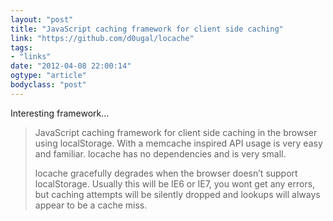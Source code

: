 ```yaml
---
layout: "post"
title: "JavaScript caching framework for client side caching"
link: "https://github.com/d0ugal/locache"
tags: 
- "links"
date: "2012-04-08 22:00:14"
ogtype: "article"
bodyclass: "post"
---
```


Interesting framework…

> JavaScript caching framework for client side caching in the browser using localStorage. With a memcache inspired API usage is very easy and familiar. locache has no dependencies and is very small.
> 
> locache gracefully degrades when the browser doesn’t support localStorage. Usually this will be IE6 or IE7, you wont get any errors, but caching attempts will be silently dropped and lookups will always appear to be a cache miss.